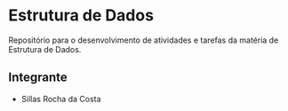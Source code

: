 # Estrutura de Dados

Repositório para o desenvolvimento de atividades e tarefas da matéria de Estrutura de Dados.

## Integrante

- Sillas Rocha da Costa




